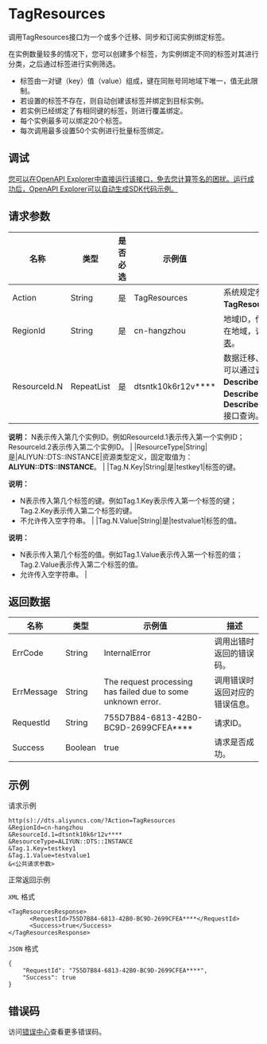 # TagResources

调用TagResources接口为一个或多个迁移、同步和订阅实例绑定标签。

在实例数量较多的情况下，您可以创建多个标签，为实例绑定不同的标签对其进行分类，之后通过标签进行实例筛选。

-   标签由一对键（key）值（value）组成，键在同账号同地域下唯一，值无此限制。
-   若设置的标签不存在，则自动创建该标签并绑定到目标实例。
-   若实例已经绑定了有相同键的标签，则进行覆盖绑定。
-   每个实例最多可以绑定20个标签。
-   每次调用最多设置50个实例进行批量标签绑定。

## 调试

[您可以在OpenAPI Explorer中直接运行该接口，免去您计算签名的困扰。运行成功后，OpenAPI Explorer可以自动生成SDK代码示例。](https://api.aliyun.com/#product=Dts&api=TagResources&type=RPC&version=2020-01-01)

## 请求参数

|名称|类型|是否必选|示例值|描述|
|--|--|----|---|--|
|Action|String|是|TagResources|系统规定参数，取值：**TagResources**。 |
|RegionId|String|是|cn-hangzhou|地域ID，传入本参数来指定实例所在地域，详情请参见[支持的地域列表](~141033~)。 |
|ResourceId.N|RepeatList|是|dtsntk10k6r12v\*\*\*\*|数据迁移、同步和订阅的实例ID，可以通过调用**DescribeMigrationJobs**、**DescribeSynchronizationJobs**、**DescribeSubscriptionInstances**接口查询。

 **说明：** N表示传入第几个实例ID。例如ResourceId.1表示传入第一个实例ID；ResourceId.2表示传入第二个实例ID。 |
|ResourceType|String|是|ALIYUN::DTS::INSTANCE|资源类型定义，固定取值为：**ALIYUN::DTS::INSTANCE**。 |
|Tag.N.Key|String|是|testkey1|标签的键。

 **说明：**

-   N表示传入第几个标签的键。例如Tag.1.Key表示传入第一个标签的键；Tag.2.Key表示传入第二个标签的键。
-   不允许传入空字符串。 |
|Tag.N.Value|String|是|testvalue1|标签的值。

 **说明：**

-   N表示传入第几个标签的值。例如Tag.1.Value表示传入第一个标签的值；Tag.2.Value表示传入第二个标签的值。
-   允许传入空字符串。 |

## 返回数据

|名称|类型|示例值|描述|
|--|--|---|--|
|ErrCode|String|InternalError|调用出错时返回的错误码。 |
|ErrMessage|String|The request processing has failed due to some unknown error.|调用错误时返回对应的错误信息。 |
|RequestId|String|755D7B84-6813-42B0-BC9D-2699CFEA\*\*\*\*|请求ID。 |
|Success|Boolean|true|请求是否成功。 |

## 示例

请求示例

```
http(s)://dts.aliyuncs.com/?Action=TagResources
&RegionId=cn-hangzhou	
&ResourceId.1=dtsntk10k6r12v****
&ResourceType=ALIYUN::DTS::INSTANCE
&Tag.1.Key=testkey1
&Tag.1.Value=testvalue1
&<公共请求参数>
```

正常返回示例

`XML` 格式

```
<TagResourcesResponse>
      <RequestId>755D7B84-6813-42B0-BC9D-2699CFEA****</RequestId>
      <Success>true</Success>
</TagResourcesResponse>
```

`JSON` 格式

```
{
    "RequestId": "755D7B84-6813-42B0-BC9D-2699CFEA****",
    "Success": true
}
```

## 错误码

访问[错误中心](https://error-center.aliyun.com/status/product/Dts)查看更多错误码。

